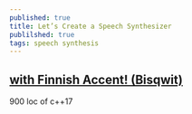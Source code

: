```yaml
---
published: true
title: Let’s Create a Speech Synthesizer
publilshed: true
tags: speech synthesis
---
```

## [with Finnish Accent! (Bisqwit)](https://www.youtube.com/watch?v=Jcymn3RGkF4)

900 loc of c++17
